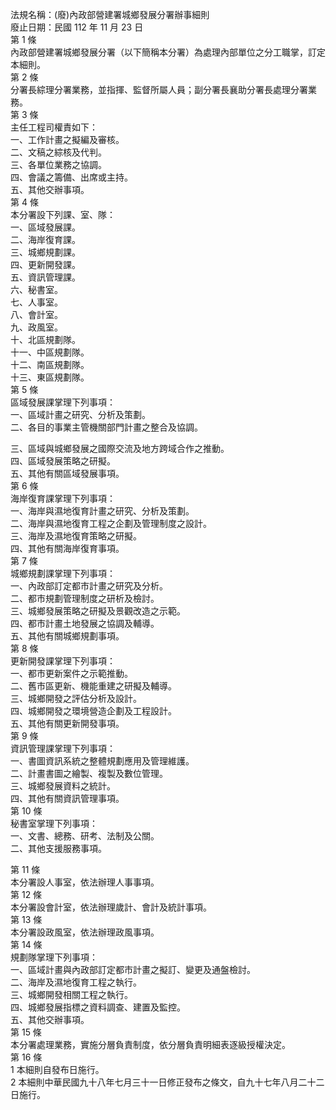 法規名稱：(廢)內政部營建署城鄉發展分署辦事細則  
廢止日期：民國 112 年 11 月 23 日  
第 1 條  
內政部營建署城鄉發展分署（以下簡稱本分署）為處理內部單位之分工職掌，訂定本細則。  
第 2 條  
分署長綜理分署業務，並指揮、監督所屬人員；副分署長襄助分署長處理分署業務。  
第 3 條  
主任工程司權責如下：  
一、工作計畫之擬編及審核。  
二、文稿之綜核及代判。  
三、各單位業務之協調。  
四、會議之籌備、出席或主持。  
五、其他交辦事項。  
第 4 條  
本分署設下列課、室、隊：  
一、區域發展課。  
二、海岸復育課。  
三、城鄉規劃課。  
四、更新開發課。  
五、資訊管理課。  
六、秘書室。  
七、人事室。  
八、會計室。  
九、政風室。  
十、北區規劃隊。  
十一、中區規劃隊。  
十二、南區規劃隊。  
十三、東區規劃隊。  
第 5 條  
區域發展課掌理下列事項：  
一、區域計畫之研究、分析及策劃。  
二、各目的事業主管機關部門計畫之整合及協調。  


三、區域與城鄉發展之國際交流及地方跨域合作之推動。  
四、區域發展策略之研擬。  
五、其他有關區域發展事項。  
第 6 條  
海岸復育課掌理下列事項：  
一、海岸與濕地復育計畫之研究、分析及策劃。  
二、海岸與濕地復育工程之企劃及管理制度之設計。  
三、海岸及濕地復育策略之研擬。  
四、其他有關海岸復育事項。  
第 7 條  
城鄉規劃課掌理下列事項：  
一、內政部訂定都市計畫之研究及分析。  
二、都市規劃管理制度之研析及檢討。  
三、城鄉發展策略之研擬及景觀改造之示範。  
四、都市計畫土地發展之協調及輔導。  
五、其他有關城鄉規劃事項。  
第 8 條  
更新開發課掌理下列事項：  
一、都市更新案件之示範推動。  
二、舊市區更新、機能重建之研擬及輔導。  
三、城鄉開發之評估分析及設計。  
四、城鄉開發之環境營造企劃及工程設計。  
五、其他有關更新開發事項。  
第 9 條  
資訊管理課掌理下列事項：  
一、書圖資訊系統之整體規劃應用及管理維護。  
二、計畫書圖之繪製、複製及數位管理。  
三、城鄉發展資料之統計。  
四、其他有關資訊管理事項。  
第 10 條  
秘書室掌理下列事項：  
一、文書、總務、研考、法制及公關。  
二、其他支援服務事項。  


第 11 條  
本分署設人事室，依法辦理人事事項。  
第 12 條  
本分署設會計室，依法辦理歲計、會計及統計事項。  
第 13 條  
本分署設政風室，依法辦理政風事項。  
第 14 條  
規劃隊掌理下列事項：  
一、區域計畫與內政部訂定都市計畫之擬訂、變更及通盤檢討。  
二、海岸及濕地復育工程之執行。  
三、城鄉開發相關工程之執行。  
四、城鄉發展指標之資料調查、建置及監控。  
五、其他交辦事項。  
第 15 條  
本分署處理業務，實施分層負責制度，依分層負責明細表逐級授權決定。  
第 16 條  
1 本細則自發布日施行。  
2 本細則中華民國九十八年七月三十一日修正發布之條文，自九十七年八月二十二日施行。  


